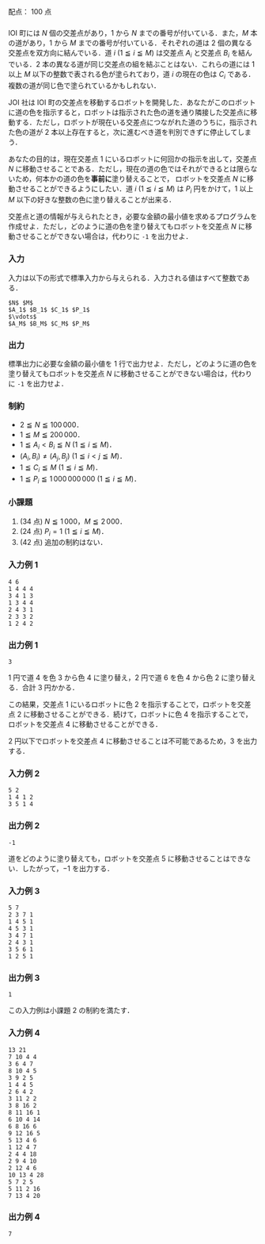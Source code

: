 配点： $100$ 点

###
IOI 町には $N$ 個の交差点があり，$1$ から $N$ までの番号が付いている．また，$M$ 本の道があり，$1$ から $M$ までの番号が付いている．それぞれの道は $2$ 個の異なる交差点を双方向に結んでいる．道 $i$ ($1 \leqq i \leqq M$) は交差点 $A_i$ と交差点 $B_i$ を結んでいる．$2$ 本の異なる道が同じ交差点の組を結ぶことはない．これらの道には $1$ 以上 $M$ 以下の整数で表される色が塗られており，道 $i$ の現在の色は $C_i$ である．複数の道が同じ色で塗られているかもしれない．

JOI 社は IOI 町の交差点を移動するロボットを開発した．あなたがこのロボットに道の色を指示すると，ロボットは指示された色の道を通り隣接した交差点に移動する．ただし，ロボットが現在いる交差点につながれた道のうちに，指示された色の道が $2$ 本以上存在すると，次に進むべき道を判別できずに停止してしまう．

あなたの目的は，現在交差点 $1$ にいるロボットに何回かの指示を出して，交差点 $N$ に移動させることである．ただし，現在の道の色ではそれができるとは限らないため，何本かの道の色を**事前に**塗り替えることで，
ロボットを交差点 $N$ に移動させることができるようにしたい．道 $i$ ($1 \leqq i \leqq M$) は $P_i$ 円をかけて，$1$ 以上 $M$ 以下の好きな整数の色に塗り替えることが出来る．

交差点と道の情報が与えられたとき，必要な金額の最小値を求めるプログラムを作成せよ．ただし，どのように道の色を塗り替えてもロボットを交差点 $N$ に移動させることができない場合は，代わりに `-1` を出力せよ．

### 入力
入力は以下の形式で標準入力から与えられる．入力される値はすべて整数である．
~~~
$N$ $M$
$A_1$ $B_1$ $C_1$ $P_1$
$\vdots$
$A_M$ $B_M$ $C_M$ $P_M$
~~~

### 出力
標準出力に必要な金額の最小値を $1$ 行で出力せよ．ただし，どのように道の色を塗り替えてもロボットを交差点 $N$ に移動させることができない場合は，代わりに `-1` を出力せよ．

### 制約
- $2 \leqq N \leqq 100\,000$．
- $1 \leqq M \leqq 200\,000$．
- $1 \leqq A_i < B_i \leqq N$ ($1 \leqq i \leqq M$)．
- $(A_i, B_i) \neq (A_j, B_j)$ ($1 \leqq i < j \leqq M$)．
- $1 \leqq C_i \leqq M$ ($1 \leqq i \leqq M$)．
- $1 \leqq P_i \leqq 1\,000\,000\,000$ ($1 \leqq i \leqq M$)．

### 小課題
1. ($34$ 点) $N \leqq 1\,000$，$M \leqq 2\,000$．
2. ($24$ 点) $P_i = 1$ ($1 \leqq i \leqq M$)．
3. ($42$ 点) 追加の制約はない．

### 入力例 1
~~~
4 6
1 4 4 4
3 4 1 3
1 3 4 4
2 4 3 1
2 3 3 2
1 2 4 2
~~~

### 出力例 1
~~~
3
~~~

$1$ 円で道 $4$ を色 $3$ から色 $4$ に塗り替え，$2$ 円で道 $6$ を色 $4$ から色 $2$ に塗り替える．合計 $3$ 円かかる．

この結果，交差点 $1$ にいるロボットに色 $2$ を指示することで，ロボットを交差点 $2$ に移動させることができる．続けて，ロボットに色 $4$ を指示することで，ロボットを交差点 $4$ に移動させることができる．

$2$ 円以下でロボットを交差点 $4$ に移動させることは不可能であるため，$3$ を出力する．

### 入力例 2
~~~
5 2
1 4 1 2
3 5 1 4
~~~

### 出力例 2
~~~
-1
~~~

道をどのように塗り替えても，ロボットを交差点 $5$ に移動させることはできない．したがって，$-1$ を出力する．

### 入力例 3
~~~
5 7
2 3 7 1
1 4 5 1
4 5 3 1
3 4 7 1
2 4 3 1
3 5 6 1
1 2 5 1
~~~

### 出力例 3
~~~
1
~~~

この入力例は小課題 $2$ の制約を満たす．

### 入力例 4
~~~
13 21
7 10 4 4
3 6 4 7
8 10 4 5
3 9 2 5
1 4 4 5
2 6 4 2
3 11 2 2
3 8 16 2
8 11 16 1
6 10 4 14
6 8 16 6
9 12 16 5
5 13 4 6
1 12 4 7
2 4 4 18
2 9 4 10
2 12 4 6
10 13 4 28
5 7 2 5
5 11 2 16
7 13 4 20
~~~

### 出力例 4
~~~
7
~~~
